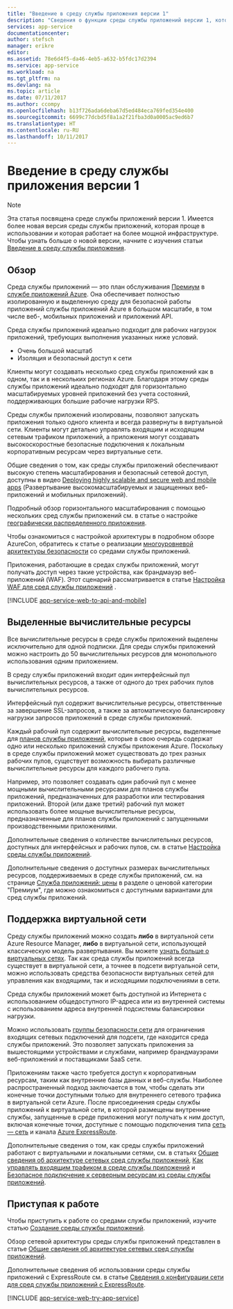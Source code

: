 ```yaml
---
title: "Введение в среду службы приложения версии 1"
description: "Сведения о функции среды службы приложений версии 1, которая предоставляет безопасные выделенные единицы масштабирования, присоединенные к виртуальной сети, для выполнения всех ваших приложений."
services: app-service
documentationcenter: 
author: stefsch
manager: erikre
editor: 
ms.assetid: 78e6d4f5-da46-4eb5-a632-b5fdc17d2394
ms.service: app-service
ms.workload: na
ms.tgt_pltfrm: na
ms.devlang: na
ms.topic: article
ms.date: 07/11/2017
ms.author: ccompy
ms.openlocfilehash: b13f726ada6deba67d5ed484eca769fed354e400
ms.sourcegitcommit: 6699c77dcbd5f8a1a2f21fba3d0a0005ac9ed6b7
ms.translationtype: HT
ms.contentlocale: ru-RU
ms.lasthandoff: 10/11/2017
---
```

# <a name="introduction-to-app-service-environment-v1"></a>Введение в среду службы приложения версии 1

> [!NOTE]
> Эта статья посвящена среде службы приложений версии 1.  Имеется более новая версия среды службы приложений, которая проще в использовании и которая работает на более мощной инфраструктуре. Чтобы узнать больше о новой версии, начните с изучения статьи [Введение в среду службы приложения](intro.md).
> 

## <a name="overview"></a>Обзор
Среда службы приложений — это план обслуживания [Премиум][PremiumTier] в [службе приложений Azure](../app-service-web-overview.md). Она обеспечивает полностью изолированную и выделенную среду для безопасной работы приложений службы приложений Azure в большом масштабе, в том числе веб-, мобильных приложений и приложений API.  

Среда службы приложений идеально подходит для рабочих нагрузок приложений, требующих выполнения указанных ниже условий.

* Очень большой масштаб
* Изоляция и безопасный доступ к сети

Клиенты могут создавать несколько сред службы приложений как в одном, так и в нескольких регионах Azure.  Благодаря этому среды службы приложений идеально подходят для горизонтально масштабируемых уровней приложений без учета состояний, поддерживающих большие рабочие нагрузки RPS.

Среды службы приложений изолированы, позволяют запускать приложения только одного клиента и всегда развернуты в виртуальной сети.  Клиенты могут детально управлять входящим и исходящим сетевым трафиком приложений, а приложения могут создавать высокоскоростные безопасные подключения к локальным корпоративным ресурсам через виртуальные сети.

Общие сведения о том, как среды службы приложений обеспечивают высокую степень масштабирования и безопасный сетевой доступ, доступны в видео [Deploying highly scalable and secure web and mobile apps][AzureConDeepDive] (Развертывание высокомасштабируемых и защищенных веб-приложений и мобильных приложений).

Подробный обзор горизонтального масштабирования с помощью нескольких сред службы приложений см. в статье о настройке [географически распределенного приложения][GeodistributedAppFootprint].

Чтобы ознакомиться с настройкой архитектуры в подробном обзоре AzureCon, обратитесь к статье о реализации [многоуровневой архитектуры безопасности](app-service-app-service-environment-layered-security.md) со средами службы приложений.

Приложения, работающие в средах службы приложений, могут получать доступ через такие устройства, как брандмауэр веб-приложений (WAF).  Этот сценарий рассматривается в статье [Настройка WAF для сред службы приложений](app-service-app-service-environment-web-application-firewall.md) . 

[!INCLUDE [app-service-web-to-api-and-mobile](../../../includes/app-service-web-to-api-and-mobile.md)]

## <a name="dedicated-compute-resources"></a>Выделенные вычислительные ресурсы
Все вычислительные ресурсы в среде службы приложений выделены исключительно для одной подписки. Для среды службы приложений можно настроить до 50 вычислительных ресурсов для монопольного использования одним приложением.

В среду службы приложений входит один интерфейсный пул вычислительных ресурсов, а также от одного до трех рабочих пулов вычислительных ресурсов. 

Интерфейсный пул содержит вычислительные ресурсы, ответственные за завершение SSL-запросов, а также за автоматическую балансировку нагрузки запросов приложений в среде службы приложений. 

Каждый рабочий пул содержит вычислительные ресурсы, выделенные для [планов службы приложений][AppServicePlan], которые в свою очередь содержат одно или несколько приложений службы приложения Azure.  Поскольку в среде службы приложений может существовать до трех разных рабочих пулов, существует возможность выбирать различные вычислительные ресурсы для каждого рабочего пула.  

Например, это позволяет создавать один рабочий пул с менее мощными вычислительными ресурсами для планов службы приложений, предназначенных для разработки или тестирования приложений.  Второй (или даже третий) рабочий пул может использовать более мощные вычислительные ресурсы, предназначенные для планов службы приложений с запущенными производственными приложениями.

Дополнительные сведения о количестве вычислительных ресурсов, доступных для интерфейсных и рабочих пулов, см. в статье [Настройка среды службы приложений][HowToConfigureanAppServiceEnvironment].  

Дополнительные сведения о доступных размерах вычислительных ресурсов, поддерживаемых в среде службы приложений, см. на странице [Служба приложений: цены][AppServicePricing] в разделе о ценовой категории "Премиум", где можно ознакомиться с доступными вариантами для сред службы приложений.

## <a name="virtual-network-support"></a>Поддержка виртуальной сети
Среду службы приложений можно создать **либо** в виртуальной сети Azure Resource Manager, **либо** в виртуальной сети, использующей классическую модель развертывания. Вы можете [узнать больше о виртуальных сетях][MoreInfoOnVirtualNetworks].  Так как среда службы приложений всегда существует в виртуальной сети, а точнее в подсети виртуальной сети, можно использовать средства безопасности виртуальных сетей для управления как входящими, так и исходящими подключениями в сети.  

Среда службы приложений может быть доступной из Интернета с использованием общедоступного IP-адреса или из внутренней системы с использованием адреса внутренней подсистемы балансировки нагрузки.

Можно использовать [группы безопасности сети][NetworkSecurityGroups] для ограничения входящих сетевых подключений для подсети, где находится среда службы приложений.  Это позволяет запускать приложения за вышестоящими устройствами и службами, например брандмауэрами веб-приложений и поставщиками SaaS сети.

Приложениям также часто требуется доступ к корпоративным ресурсам, таким как внутренние базы данных и веб-службы.  Наиболее распространенный подход заключается в том, чтобы сделать эти конечные точки доступными только для внутреннего сетевого трафика в виртуальной сети Azure.  После присоединения среды службы приложений к виртуальной сети, в которой размещены внутренние службы, запущенные в среде приложения могут получать к ним доступ, включая конечные точки, доступные с помощью подключения типа [сеть — сеть][SiteToSite] и канала [Azure ExpressRoute][ExpressRoute].

Дополнительные сведения о том, как среды службы приложений работают с виртуальными и локальными сетями, см. в статьях [Общие сведения об архитектуре сетевых сред службы приложений][NetworkArchitectureOverview], [Как управлять входящим трафиком в среде службы приложений][ControllingInboundTraffic] и [Безопасное подключение к серверным ресурсам из среды службы приложений][SecurelyConnectingToBackends]. 

## <a name="getting-started"></a>Приступая к работе
Чтобы приступить к работе со средами службы приложений, изучите статью [Создание среды службы приложений][HowToCreateAnAppServiceEnvironment].

Обзор сетевой архитектуры среды службы приложений представлен в статье [Общие сведения об архитектуре сетевых сред службы приложений][NetworkArchitectureOverview].

Дополнительные сведения об использовании среды службы приложений с ExpressRoute см. в статье [Сведения о конфигурации сети для сред службы приложений с ExpressRoute][NetworkConfigDetailsForExpressRoute].

[!INCLUDE [app-service-web-try-app-service](../../../includes/app-service-web-try-app-service.md)]

<!-- LINKS -->
[PremiumTier]: http://azure.microsoft.com/pricing/details/app-service/
[MoreInfoOnVirtualNetworks]: https://azure.microsoft.com/documentation/articles/virtual-networks-faq/
[AppServicePlan]: ../azure-web-sites-web-hosting-plans-in-depth-overview.md
[HowToCreateAnAppServiceEnvironment]: app-service-web-how-to-create-an-app-service-environment.md
[LogicApps]: http://azure.microsoft.com/documentation/articles/app-service-logic-what-are-logic-apps/
[AzureConDeepDive]:  https://azure.microsoft.com/documentation/videos/azurecon-2015-deploying-highly-scalable-and-secure-web-and-mobile-apps/
[GeodistributedAppFootprint]:  app-service-app-service-environment-geo-distributed-scale.md
[NetworkSecurityGroups]: https://azure.microsoft.com/documentation/articles/virtual-networks-nsg/
[SiteToSite]: https://azure.microsoft.com/documentation/articles/vpn-gateway-site-to-site-create/
[ExpressRoute]: http://azure.microsoft.com/services/expressroute/
[HowToConfigureanAppServiceEnvironment]:  app-service-web-configure-an-app-service-environment.md
[ControllingInboundTraffic]:  app-service-app-service-environment-control-inbound-traffic.md
[SecurelyConnectingToBackends]:  app-service-app-service-environment-securely-connecting-to-backend-resources.md
[NetworkArchitectureOverview]:  app-service-app-service-environment-network-architecture-overview.md
[NetworkConfigDetailsForExpressRoute]:  app-service-app-service-environment-network-configuration-expressroute.md
[AppServicePricing]: http://azure.microsoft.com/pricing/details/app-service/ 

<!-- IMAGES -->


